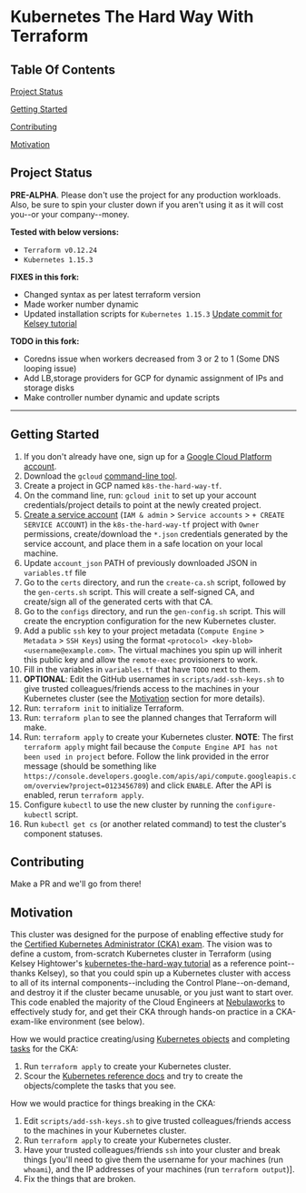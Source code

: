 # Kubernetes The Hard Way With Terraform

## Table Of Contents

[Project Status](#project-status)

[Getting Started](#getting-started)

[Contributing](#contributing)

[Motivation](#motivation)

## Project Status

**PRE-ALPHA**. Please don't use the project for any production workloads. Also, be sure to spin your cluster down if you aren't using it as it will cost you--or your company--money.

**Tested with below versions:**
- `Terraform v0.12.24`
- `Kubernetes 1.15.3`

**FIXES in this fork:**
- Changed syntax as per latest terraform version
- Made worker number dynamic
- Updated installation scripts for `Kubernetes 1.15.3` [Update commit for Kelsey tutorial](https://github.com/kelseyhightower/kubernetes-the-hard-way/commit/5c462220b7f2c03b4b699e89680d0cc007a76f91#diff-03d99155352c96169d8f7f7b99410320)

**TODO in this fork:**
- Coredns issue when workers decreased from 3 or 2 to 1 (Some DNS looping issue)
- Add LB,storage providers for GCP for dynamic assignment of IPs and storage disks
- Make controller number dynamic and update scripts

---
## Getting Started

1. If you don't already have one, sign up for a [Google Cloud Platform account](https://cloud.google.com/).
1. Download the `gcloud` [command-line tool](https://cloud.google.com/sdk/gcloud/).
1. Create a project in GCP named `k8s-the-hard-way-tf`.
1. On the command line, run: `gcloud init` to set up your account credentials/project details to point at the newly created project.
1. [Create a service account](https://cloud.google.com/iam/docs/creating-managing-service-accounts) (`IAM & admin` > `Service accounts` > `+ CREATE SERVICE ACCOUNT`) in the `k8s-the-hard-way-tf` project with `Owner` permissions, create/download the `*.json` credentials generated by the service account, and place them in a safe location on your local machine.
1. Update `account_json` PATH of previously downloaded JSON in `variables.tf` file
1. Go to the `certs` directory, and run the `create-ca.sh` script, followed by the `gen-certs.sh` script. This will create a self-signed CA, and create/sign all of the generated certs with that CA.
1. Go to the `configs` directory, and run the `gen-config.sh` script. This will create the encryption configuration for the new Kubernetes cluster.
1. Add a public `ssh` key to your project metadata (`Compute Engine` > `Metadata` > `SSH Keys`) using the format `<protocol> <key-blob> <username@example.com>`. The virtual machines you spin up will inherit this public key and allow the `remote-exec` provisioners to work.
1. Fill in the variables in `variables.tf` that have `TODO` next to them.
1. **OPTIONAL**: Edit the GitHub usernames in `scripts/add-ssh-keys.sh` to give trusted colleagues/friends access to the machines in your Kubernetes cluster (see the [Motivation](#motivation) section for more details).
1. Run: `terraform init` to initialize Terraform.
1. Run: `terraform plan` to see the planned changes that Terraform will make.
1. Run: `terraform apply` to create your Kubernetes cluster. **NOTE**: The first `terraform apply` might fail because the `Compute Engine API has not been used in project` before. Follow the link provided in the error message (should be something like `https://console.developers.google.com/apis/api/compute.googleapis.com/overview?project=0123456789`) and click `ENABLE`. After the API is enabled, rerun `terraform apply`.
1. Configure `kubectl` to use the new cluster by running the `configure-kubectl` script.
1. Run `kubectl get cs` (or another related command) to test the cluster's component statuses.

## Contributing

Make a PR and we'll go from there!

## Motivation

This cluster was designed for the purpose of enabling effective study for the [Certified Kubernetes Administrator (CKA) exam](https://www.cncf.io/certification/cka/). The vision was to define a custom, from-scratch Kubernetes cluster in Terraform (using Kelsey Hightower's [kubernetes-the-hard-way tutorial](https://github.com/kelseyhightower/kubernetes-the-hard-way) as a reference point--thanks Kelsey), so that you could spin up a Kubernetes cluster with access to all of its internal components--including the Control Plane--on-demand, and destroy it if the cluster became unusable, or you just want to start over. This code enabled the majority of the Cloud Engineers at [Nebulaworks](https://nebulaworks.com/) to effectively study for, and get their CKA through hands-on practice in a CKA-exam-like environment (see below).

How we would practice creating/using [Kubernetes objects](https://kubernetes.io/docs/concepts/overview/working-with-objects/kubernetes-objects/) and completing [tasks](https://kubernetes.io/docs/tasks/) for the CKA:
1. Run `terraform apply` to create your Kubernetes cluster.
1. Scour the [Kubernetes reference docs](https://kubernetes.io/docs/tasks/) and try to create the objects/complete the tasks that you see.

How we would practice for things breaking in the CKA:
1. Edit `scripts/add-ssh-keys.sh` to give trusted colleagues/friends access to the machines in your Kubernetes cluster.
1. Run `terraform apply` to create your Kubernetes cluster.
1. Have your trusted colleagues/friends `ssh` into your cluster and break things [you'll need to give them the username for your machines (run `whoami`), and the IP addresses of your machines (run `terraform output`)].
1. Fix the things that are broken.
